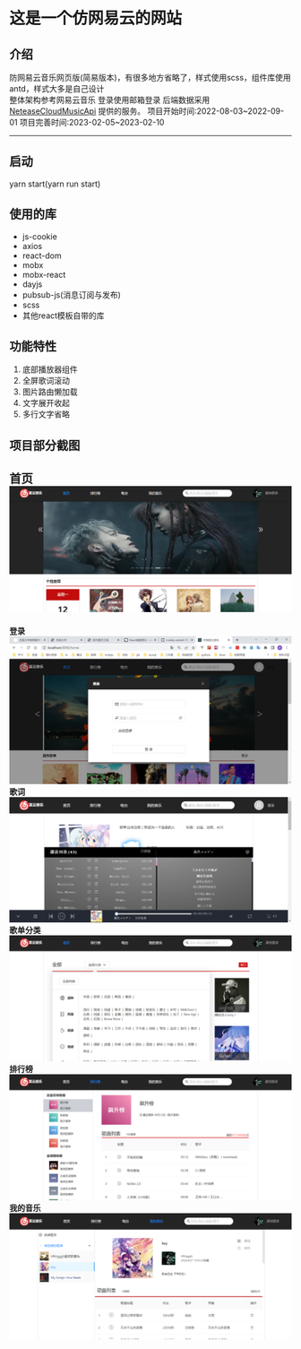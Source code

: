 # 这是一个仿网易云的网站
## 介绍
防网易云音乐网页版(简易版本)，有很多地方省略了，样式使用scss，组件库使用antd，样式大多是自己设计  
整体架构参考网易云音乐
登录使用邮箱登录 
后端数据采用 [NeteaseCloudMusicApi](https://github.com/Binaryify/NeteaseCloudMusicApi) 提供的服务。
项目开始时间:2022-08-03~2022-09-01
项目完善时间:2023-02-05~2023-02-10
***
## 启动
yarn start(yarn run start)
## 使用的库
- js-cookie
- axios
- react-dom
- mobx
- mobx-react
- dayjs
- pubsub-js(消息订阅与发布)
- scss
- 其他react模板自带的库
## 功能特性
1. 底部播放器组件
2. 全屏歌词滚动
3. 图片路由懒加载
4. 文字展开收起
5. 多行文字省略
## 项目部分截图
**首页**
![首页](src/assets//screenshot//Snipaste_2022-09-12_22-16-01.png)
---
**登录**
![登录](src/assets//screenshot//Snipaste_2023-03-08_12-05-42.png)
**歌词**
![歌词](src/assets//screenshot//Snipaste_2023-03-08_12-07-49.png)
**歌单分类**
![歌单分类](src/assets//screenshot/Snipaste_2022-09-12_22-17-30.png)
**排行榜**
![排行榜](src/assets//screenshot/Snipaste_2022-09-12_22-16-41.png)
**我的音乐**
![我的音乐](src/assets/screenshot/Snipaste_2022-09-12_22-17-51.png)



